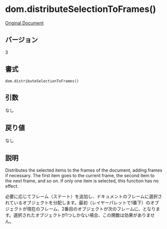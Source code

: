 # dom.distributeSelectionToFrames()

[Original Document](http://help.adobe.com/en_US/fireworks/cs/extend/WS5b3ccc516d4fbf351e63e3d1183c94856c-7e19.html)

## バージョン

3

## 書式

```
dom.distributeSelectionToFrames()
```

## 引数

なし

## 戻り値

なし

## 説明

Distributes the selected items to the frames of the document, adding frames if necessary. The first item goes to the current frame, the second item to the next frame, and so on. If only one item is selected, this function has no effect.

必要に応じてフレーム（ステート）を追加し、ドキュメントのフレームに選択されているオブジェクトを分配します。最初（レイヤーパレットで1番下）のオブジェクトが現在のフレーム、2番目のオブジェクトが次のフレームに、となります。選択されたオブジェクトが1つしかない場合、この関数は効果がありません。